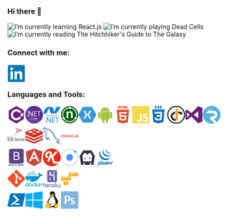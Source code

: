 ### Hi there 👋

<img alt="I’m currently learning React.js" title="I’m currently learning React.js" src="https://img.shields.io/badge/%F0%9F%8C%B1%20I%E2%80%99m%20currently%20learning-React.js-blue" />

<img alt="I’m currently playing Dead Cells" title="I’m currently playing Dead Cells" src="https://img.shields.io/badge/%F0%9F%8E%AE%20I’m currently playing-Dead Cells on Switch-%235ebf76" />

<img alt="I’m currently reading The Hitchhiker's Guide to The Galaxy" title="I’m currently reading The Hitchhiker's Guide to The Galaxy" src="https://img.shields.io/badge/%F0%9F%93%95%20I%E2%80%99m%20currently%20reading-The%20Hitchhiker's%20Guide%20to%20The%20Galaxy-red" />

<!--
<img alt="I’m currently learning-React.js" title="I’m currently learning-React.js" src="https://img.shields.io/badge/%E2%9A%A1%20Fun%20fact-OK-%235ebf76" />
-->

### Connect with me:

[<img align="left" alt="My Linkedin Profile" title="My Linkedin Profile" width="40px" src="https://raw.githubusercontent.com/dgenezini/dgenezini/master/icons/linkedin-original.svg" />][linkedin]

<br/>
<br/>

### Languages and Tools:

[<img align="left" alt="C#" title="C#" width="40px" src="https://raw.githubusercontent.com/dgenezini/dgenezini/master/icons/csharp-plain.svg" />][linkedin]

[<img align="left" alt=".NET Core" title=".NET Core" width="40px" src="https://raw.githubusercontent.com/dgenezini/dgenezini/master/icons/512px-.NET_Core_Logo.svg.png" />][linkedin]

[<img align="left" alt=".NET" title=".NET" width="40px" src="https://raw.githubusercontent.com/dgenezini/dgenezini/master/icons/dot-net-plain-wordmark.svg" />][linkedin]

[<img align="left" alt="NUnit" title="NUnit" width="40px" src="https://raw.githubusercontent.com/dgenezini/dgenezini/master/icons/nunit.png" />][linkedin]

[<img align="left" alt="Xamarin" title="Xamarin" width="40px" src="https://raw.githubusercontent.com/dgenezini/dgenezini/master/icons/xamarin-282427.png" />][linkedin]

[<img align="left" alt="Android" title="Android" width="40px" src="https://raw.githubusercontent.com/dgenezini/dgenezini/master/icons/android-plain.svg" />][linkedin]

[<img align="left" alt="HTML5" title="HTML5" width="40px" src="https://raw.githubusercontent.com/dgenezini/dgenezini/master/icons/html5-plain-wordmark.svg" />][linkedin]

[<img align="left" alt="Javascript" title="Javascript" width="40px" src="https://raw.githubusercontent.com/dgenezini/dgenezini/master/icons/javascript-plain.svg" />][linkedin]

[<img align="left" alt="CSS3" title="CSS3" width="40px" src="https://raw.githubusercontent.com/dgenezini/dgenezini/master/icons/css3-plain-wordmark.svg" />][linkedin]

[<img align="left" alt="IdentityServer" title="IdentityServer" width="40px" src="https://raw.githubusercontent.com/dgenezini/dgenezini/master/icons/identityserver.png" />][linkedin]

[<img align="left" alt="Visual Studio" title="Visual Studio" width="40px" src="https://raw.githubusercontent.com/dgenezini/dgenezini/master/icons/visualstudio-plain.svg" />][linkedin]

[<img align="left" alt="SignalR" title="SignalR" width="40px" src="https://raw.githubusercontent.com/dgenezini/dgenezini/master/icons/signalr.png" />][linkedin]


<br/>
<br/>

[<img align="left" alt="MS SQL Server" title="MS SQL Server" width="40px" src="https://raw.githubusercontent.com/dgenezini/dgenezini/master/icons/microsoft-sql-server.svg" />][linkedin]

[<img align="left" alt="Redis" title="Redis" width="40px" src="https://raw.githubusercontent.com/dgenezini/dgenezini/master/icons/redis-plain.svg" />][linkedin]

[<img align="left" alt="MySQL" title="MySQL" width="40px" src="https://raw.githubusercontent.com/dgenezini/dgenezini/master/icons/mysql-plain.svg" />][linkedin]

[<img align="left" alt="Oracle" title="Oracle" width="40px" src="https://raw.githubusercontent.com/dgenezini/dgenezini/master/icons/oracle-original.svg" />][linkedin]

<br/>
<br/>

[<img align="left" alt="Bootstrap" title="Bootstrap" width="40px" src="https://raw.githubusercontent.com/dgenezini/dgenezini/master/icons/bootstrap-plain-wordmark.svg" />][linkedin]

[<img align="left" alt="Angular.js" title="Angular.js" width="40px" src="https://raw.githubusercontent.com/dgenezini/dgenezini/master/icons/angularjs-plain.svg" />][linkedin]

[<img align="left" alt="Knockout.js" title="Knockout.js" width="40px" src="https://raw.githubusercontent.com/dgenezini/dgenezini/master/icons/223-2230502_knockout-js-clipart.png" />][linkedin]

[<img align="left" alt="Ionic" title="Ionic" width="40px" src="https://raw.githubusercontent.com/dgenezini/dgenezini/master/icons/ionic-original.svg" />][linkedin]

[<img align="left" alt="Cordova" title="Cordova" width="40px" src="https://raw.githubusercontent.com/dgenezini/dgenezini/master/icons/cordova_logo_dark_gray_large.png" />][linkedin]

[<img align="left" alt="jQuery" title="jQuery" width="40px" src="https://raw.githubusercontent.com/dgenezini/dgenezini/master/icons/jquery-plain-wordmark.svg" />][linkedin]

<br/>
<br/>

[<img align="left" alt="GIT" title="GIT" width="40px" src="https://raw.githubusercontent.com/dgenezini/dgenezini/master/icons/git-plain.svg" />][linkedin]

[<img align="left" alt="Docker" title="Docker" width="40px" src="https://raw.githubusercontent.com/dgenezini/dgenezini/master/icons/docker-plain-wordmark.svg" />][linkedin]

[<img align="left" alt="Heroku" title="Heroku" width="40px" src="https://raw.githubusercontent.com/dgenezini/dgenezini/master/icons/heroku-plain-wordmark.svg" />][linkedin]

[<img align="left" alt="Amazon Web Services" title="Amazon Web Services" width="40px" src="https://raw.githubusercontent.com/dgenezini/dgenezini/master/icons/amazonwebservices-original.svg" />][linkedin]

<br/>
<br/>

[<img align="left" alt="Powershell" title="Powershell" width="40px" src="https://raw.githubusercontent.com/dgenezini/dgenezini/master/icons/powershell_logo-1024x1024.png" />][linkedin]

[<img align="left" alt="Windows" title="Windows" width="40px" src="https://raw.githubusercontent.com/dgenezini/dgenezini/master/icons/windows8-original.svg" />][linkedin]

[<img align="left" alt="Linux" title="Linux" width="40px" src="https://raw.githubusercontent.com/dgenezini/dgenezini/master/icons/linux-plain.svg" />][linkedin]

[<img align="left" alt="Photoshop" title="Photoshop" width="40px" src="https://raw.githubusercontent.com/dgenezini/dgenezini/master/icons/photoshop-plain.svg" />][linkedin]

[linkedin]: https://www.linkedin.com/in/danielgenezini/
